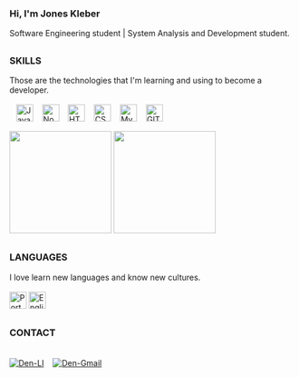 <div style="display: inline-block">

### Hi, I'm Jones Kleber<br> 
  
Software Engineering student | System Analysis and Development student.<br>

##

### __SKILLS__
<div style="display: inline-block" >Those are the technologies that I'm learning and using to become a developer.    
 <br><br>
&nbsp&nbsp&nbsp<img align="center" alt="JavaScript" height="30" width="30" src="https://cdn.jsdelivr.net/gh/devicons/devicon/icons/javascript/javascript-original.svg" title="JavaScript" />
&nbsp&nbsp&nbsp<img align="center" alt="NodeJS" height="30" width="30" src="https://cdn.jsdelivr.net/gh/devicons/devicon/icons/nodejs/nodejs-original.svg" title="NodeJS" />
&nbsp&nbsp&nbsp<img align="center" alt="HTML" height="30" width="30" src="https://cdn.jsdelivr.net/gh/devicons/devicon/icons/html5/html5-original.svg" title="HTML5" />
&nbsp&nbsp&nbsp<img align="center" alt="CSS" height="30" width="30" src="https://cdn.jsdelivr.net/gh/devicons/devicon/icons/css3/css3-original.svg" title="CSS3" />
&nbsp&nbsp&nbsp<img align="center" alt="MySQL" height="30" width="30" src="https://cdn.jsdelivr.net/gh/devicons/devicon/icons/mysql/mysql-original.svg" title="MySQL" />
&nbsp&nbsp&nbsp<img align="center" alt="GIT" height="30" width="30" src="https://cdn.jsdelivr.net/gh/devicons/devicon/icons/git/git-original.svg"" title="Git" />
<div><br>

<div>
<img height="180cm" src="https://github-readme-stats.vercel.app/api?username=joneskleber&show_icons=true&theme=dark">
<img height="180cm" src="https://github-readme-stats.vercel.app/api/top-langs/?username=joneskleber&langs_count=8e&theme=dark"
</div>

##
  
### __LANGUAGES__
</div>
<div style="display: inline-block">I love learn new languages and know new cultures.<br><br>
<img src="https://img.icons8.com/color/48/000000/brazil-circular.png" height="30" width="30" title="Português"/>
<img src="https://img.icons8.com/color/48/000000/usa-circular.png" height="30" width="30" title="English"/>
</div>
  
##
  
### __CONTACT__
  </div>
<div><br>
<a href="https://www.linkedin.com/in/joneskleber/" target="_blank"> <img align="center" alt="Den-LI" src="https://img.shields.io/badge/LinkedIn-0077B5?style=for-the-badge&logo=linkedin&logoColor=white" title="LinkedIn" /></a>
&nbsp&nbsp&nbsp<a href="mailto:visao@visao-ol.com.br"><img align="center" alt="Den-Gmail" src="https://img.shields.io/badge/Gmail-D14836?style=for-the-badge&logo=gmail&logoColor=white" title="Gmail" /></a>
</div>
